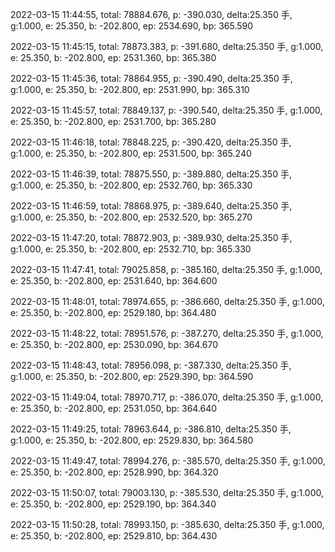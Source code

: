 2022-03-15 11:44:55, total: 78884.676, p: -390.030, delta:25.350 手, g:1.000, e: 25.350, b: -202.800, ep: 2534.690, bp: 365.590

2022-03-15 11:45:15, total: 78873.383, p: -391.680, delta:25.350 手, g:1.000, e: 25.350, b: -202.800, ep: 2531.360, bp: 365.380

2022-03-15 11:45:36, total: 78864.955, p: -390.490, delta:25.350 手, g:1.000, e: 25.350, b: -202.800, ep: 2531.990, bp: 365.310

2022-03-15 11:45:57, total: 78849.137, p: -390.540, delta:25.350 手, g:1.000, e: 25.350, b: -202.800, ep: 2531.700, bp: 365.280

2022-03-15 11:46:18, total: 78848.225, p: -390.420, delta:25.350 手, g:1.000, e: 25.350, b: -202.800, ep: 2531.500, bp: 365.240

2022-03-15 11:46:39, total: 78875.550, p: -389.880, delta:25.350 手, g:1.000, e: 25.350, b: -202.800, ep: 2532.760, bp: 365.330

2022-03-15 11:46:59, total: 78868.975, p: -389.640, delta:25.350 手, g:1.000, e: 25.350, b: -202.800, ep: 2532.520, bp: 365.270

2022-03-15 11:47:20, total: 78872.903, p: -389.930, delta:25.350 手, g:1.000, e: 25.350, b: -202.800, ep: 2532.710, bp: 365.330

2022-03-15 11:47:41, total: 79025.858, p: -385.160, delta:25.350 手, g:1.000, e: 25.350, b: -202.800, ep: 2531.640, bp: 364.600

2022-03-15 11:48:01, total: 78974.655, p: -386.660, delta:25.350 手, g:1.000, e: 25.350, b: -202.800, ep: 2529.180, bp: 364.480

2022-03-15 11:48:22, total: 78951.576, p: -387.270, delta:25.350 手, g:1.000, e: 25.350, b: -202.800, ep: 2530.090, bp: 364.670

2022-03-15 11:48:43, total: 78956.098, p: -387.330, delta:25.350 手, g:1.000, e: 25.350, b: -202.800, ep: 2529.390, bp: 364.590

2022-03-15 11:49:04, total: 78970.717, p: -386.070, delta:25.350 手, g:1.000, e: 25.350, b: -202.800, ep: 2531.050, bp: 364.640

2022-03-15 11:49:25, total: 78963.644, p: -386.810, delta:25.350 手, g:1.000, e: 25.350, b: -202.800, ep: 2529.830, bp: 364.580

2022-03-15 11:49:47, total: 78994.276, p: -385.570, delta:25.350 手, g:1.000, e: 25.350, b: -202.800, ep: 2528.990, bp: 364.320

2022-03-15 11:50:07, total: 79003.130, p: -385.530, delta:25.350 手, g:1.000, e: 25.350, b: -202.800, ep: 2529.190, bp: 364.340

2022-03-15 11:50:28, total: 78993.150, p: -385.630, delta:25.350 手, g:1.000, e: 25.350, b: -202.800, ep: 2529.810, bp: 364.430